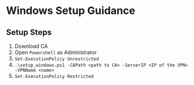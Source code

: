 # Windows Setup Guidance

## Setup Steps
1. Download CA
1. Open `Powershell` as Administrator
1. `Set-ExecutionPolicy Unrestricted`
1. `.\setup_windows.ps1 -CAPath <path to CA> -ServerIP <IP of the VPN> -VPNName <name>`
1. `Set-ExecutionPolicy Restricted`
